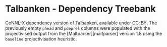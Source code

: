 # Talbanken - Dependency Treebank #

[CoNNL-X dependency version][treebank] of [Talbanken][talbanken], available
under [CC-BY][cc-by]. The previously empty `phead` and `pdeprel` columns were
populated with the projectivised output from the [Maltparser][maltparser]
version 1.8 using the `baseline` projectivisation heuristic.

[treebank]: http://stp.lingfil.uu.se/~nivre/swedish_treebank/
[talbanken]: http://spraakbanken.gu.se/eng/resource/talbanken
[cc-by]: https://creativecommons.org/licenses/by/3.0/
[malt]: http://www.maltparser.org/
